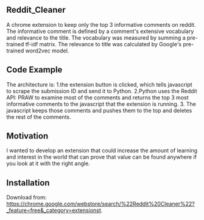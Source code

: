 ## Reddit_Cleaner
A chrome extension to keep only the top 3 informative comments on reddit. The informative comment is defined by a comment's extensive vocabulary and relevance to the title. The vocabulary was measured by summing a pre-trained tf-idf matrix. The relevance to title was calculated by Google's pre-trained word2vec model.

## Code Example

The architecture is:
  1.the extension button is clicked, which tells javascript to scrape the submission ID and send it to Python. 
  2.Python uses the Reddit API: PRAW to examine most of the comments and returns the top 3 most informative comments to the javascript that the extension is running. 
  3. The javascript keeps those comments and pushes them to the top and deletes the rest of the comments.

## Motivation

I wanted to develop an extension that could increase the amount of learning and interest in the world that can prove that value can be found anywhere if you look at it with the right angle.

## Installation
Download from:
https://chrome.google.com/webstore/search/%22Reddit%20Cleaner%22?_feature=free&_category=extensionst.

